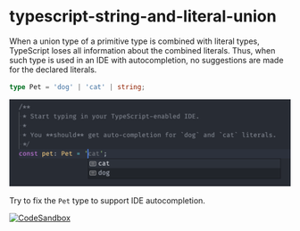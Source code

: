 # typescript-string-and-literal-union

When a union type of a primitive type is combined with literal types, TypeScript loses all information about the combined literals. Thus, when such type is used in an IDE with autocompletion, no suggestions are made for the declared literals.

```ts
type Pet = 'dog' | 'cat' | string;
```

![](./Screenshot1.png)

Try to fix the `Pet` type to support IDE autocompletion.

[![CodeSandbox](https://img.shields.io/endpoint?url=https://raw.githubusercontent.com/CompassChina/quiz/main/csb.json)](https://githubbox.com/CompassChina/quiz/tree/main/typescript-string-and-literal-union)
